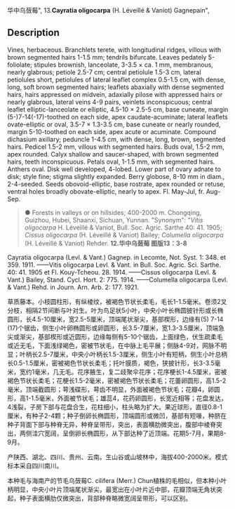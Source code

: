 华中乌蔹莓",
13.**Cayratia oligocarpa** (H. Léveillé & Vaniot) Gagnepain",

## Description
Vines, herbaceous. Branchlets terete, with longitudinal ridges, villous with brown segmented hairs 1-1.5 mm; tendrils bifurcate. Leaves pedately 5-foliolate; stipules brownish, lanceolate, 3-3.5 × ca. 1 mm, membranous, nearly glabrous; petiole 2.5-7 cm; central petiolule 1.5-3 cm, lateral petiolules short, petiolules of lateral leaflet complex 0.5-1.5 cm, with dense, long, soft brown segmented hairs; leaflets abaxially with dense segmented hairs, hairs appressed on midvein, adaxially pilose with appressed hairs or nearly glabrous, lateral veins 4-9 pairs, veinlets inconspicuous; central leaflet elliptic-lanceolate or elliptic, 4.5-10 × 2.5-5 cm, base cuneate, margin (5-)7-14(-17)-toothed on each side, apex caudate-acuminate; lateral leaflets ovate-elliptic or oval, 3.5-7 × 1.3-3.5 cm, base cuneate or nearly rounded, margin 5-10-toothed on each side, apex acute or acuminate. Compound dichasium axillary; peduncle 1-4.5 cm, with dense, long, brown, segmented hairs. Pedicel 1.5-2 mm, villous with segmented hairs. Buds oval, 1.5-2 mm, apex rounded. Calyx shallow and saucer-shaped, with brown segmented hairs, teeth inconspicuous. Petals oval, 1-1.5 mm, with segmented hairs. Anthers oval. Disk well developed, 4-lobed. Lower part of ovary adnate to disk; style fine; stigma slightly expanded. Berry globose, 8-10 mm in diam., 2-4-seeded. Seeds obovoid-elliptic, base rostrate, apex rounded or retuse, ventral holes broadly obovate-elliptic, nearly to apex. Fl. May-Jul, fr. Aug-Sep.

> ●  Forests in valleys or on hillsides; 400-2000 m. Chongqing, Guizhou, Hubei, Shaanxi, Sichuan, Yunnan.
  "Synonym": "*Vitis oligocarpa* H. Léveillé &amp; Vaniot, Bull. Soc. Agric. Sarthe 40: 41. 1905; *Cissus oligocarpa* (H. Léveillé &amp; Vaniot) Bailey; *Columella oligocarpa* (H. Léveillé &amp; Vaniot) Rehder.
**12.华中乌蔹莓 图版13：3-8**

Cayratia oligocarpa (Levl. & Vant.) Gagnep. in Lecomte, Not. Syst. 1: 348. et 359. 1911. ——Vitis oligocarpa Levl. & Vant. in Bull. Soc. Agric. Sci. Sarthe. 40: 41. 1905 et Fl. Kouy-Tcheou. 28. 1914. ——Cissus oligocarpa (Levl. & Vant.) Bailey, Stand. Cycl. Hort. 2: 775. 1914. ——Columella oligocarpa (Levl. & Vant.) Rehd. in Journ. Arn. Arb. 2: 177. 1921.

草质藤本。小枝圆柱形，有纵棱纹，被褐色节状长柔毛，毛长1-1.5毫米。卷须2叉分枝，相隔2节间断与叶对生。叶为鸟足状5小叶，中央小叶长椭圆披针形或长椭圆形，长4.5-10厘米，宽2.5-5厘米，顶端尾状渐尖，基部楔形，边缘有(5) 7-14 (17)个锯齿，侧生小叶卵椭圆形或卵圆形，长3.5-7厘米，宽1.3-3.5厘米，顶端急尖或渐尖，基部楔形或近圆形，边缘每侧有5-10个锯齿，上面绿色，伏生疏柔毛或近无毛，下面浅绿褐色，密被节状毛，在中脉上毛平展；侧脉4-9对，网脉不明显；叶柄长2.5-7厘米，中央小叶柄长1.5-3厘米，侧生小叶有短柄，侧生小叶总柄长0.5-1.5厘米，密被褐色节状长柔毛；托叶膜质，褐色，狭披针形，长3-3.5毫米，宽约1毫米，几无毛。花序腋生，复二歧聚伞花序；花序梗长1-4.5厘米，密被褐色节状长柔毛；花梗长1.5-2毫米，密被褐色节状长柔毛；花蕾卵圆形，高1.5-2毫米，顶端截圆形；萼浅碟形，萼齿不明显，外面被褐色节状毛；花瓣4，卵圆形，高1-1.5毫米，外面被节状毛；雄蕊4，花药卵圆形，长宽近相等；花盘发达，4浅裂，子房下部与花盘合生，花柱细小，柱头略为扩大。果近球形，直径0.8-1厘米，有种子2-4颗；种子倒卵长椭圆形，顶端圆形或微凹，基部有短喙，种脐在种子背面下部与种脊无异，种脊呈带形，突出，表面横肋微突出，腹部中棱脊突出，两侧洼穴宽阔，呈倒卵长椭圆形，从下部达种了近顶端。花期5-7月，果期8-9月。

产陕西、湖北、四川、贵州、云南。生山谷或山坡林中，海拔400-2000米。模式标本采自四川南川。

本种毛与海南产的节毛乌蔹莓C. cilifera (Merr.) Chun植株的毛相似，但本种小叶柄明显，中央小叶片顶端尾状渐尖，最宽出在小叶片近中部，花瓣顶端无角状突起，种子表面横肋仅微突出，背部种脊略微宽阔呈带形，可以区别。
